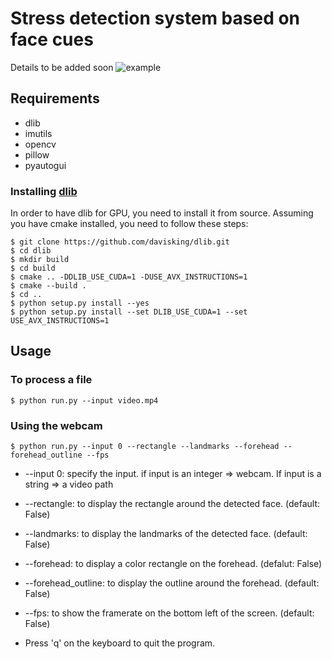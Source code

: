 # Stress detection system based on face cues

Details to be added soon
![example](https://github.com/sohaib-l/facestressdetection/blob/main/examples/outputdisplay.JPG)

## Requirements
* dlib
* imutils
* opencv
* pillow
* pyautogui

### Installing [dlib](https://github.com/davisking/dlib.git)
In order to have dlib for GPU, you need to install it from source. Assuming you have cmake installed, you need to follow these steps:
```
$ git clone https://github.com/davisking/dlib.git
$ cd dlib
$ mkdir build
$ cd build
$ cmake .. -DDLIB_USE_CUDA=1 -DUSE_AVX_INSTRUCTIONS=1
$ cmake --build .
$ cd ..
$ python setup.py install --yes
$ python setup.py install --set DLIB_USE_CUDA=1 --set USE_AVX_INSTRUCTIONS=1
```

## Usage
### To process a file
```
$ python run.py --input video.mp4
```

### Using the webcam
```
$ python run.py --input 0 --rectangle --landmarks --forehead --forehead_outline --fps
```
* --input 0: specify the input. if input is an integer => webcam. If input is a string => a video path
* --rectangle: to display the rectangle around the detected face. (default: False)
* --landmarks: to display the landmarks of the detected face. (default: False)
* --forehead: to display a color rectangle on the forehead. (defalut: False)
* --forehead_outline: to display the outline around the forehead. (default: False)
* --fps: to show the framerate on the bottom left of the screen. (default: False)

* Press 'q' on the keyboard to quit the program.

